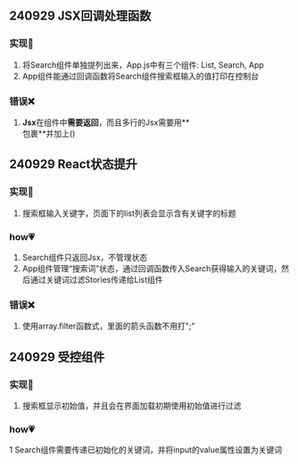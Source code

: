 ## 240929 JSX回调处理函数
### 实现🐶
1. 将Search组件单独提列出来，App.js中有三个组件: List, Search, App
2. App组件能通过回调函数将Search组件搜索框输入的值打印在控制台
### 错误❌
1. **Jsx**在组件中**需要返回**，而且多行的Jsx需要用**<div>包裹**并加上()

## 240929 React状态提升
### 实现🐶
1. 搜索框输入关键字，页面下的list列表会显示含有关键字的标题

### how💗
1. Search组件只返回Jsx，不管理状态
2. App组件管理“搜索词”状态，通过回调函数传入Search获得输入的关键词，然后通过关键词过滤Stories传递给List组件

### 错误❌
1. 使用array.filter函数式，里面的箭头函数不用打";"

## 240929 受控组件
### 实现🐶
1. 搜索框显示初始值，并且会在界面加载初期使用初始值进行过滤

### how💗
1 Search组件需要传递已初始化的关键词，并将input的value属性设置为关键词
